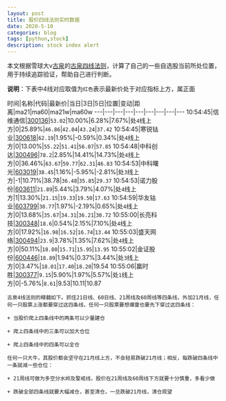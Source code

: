 ```yaml
---
layout: post
title: 股价四线法则实时数据
date: 2020-5-10
categories: blog
tags: [python,stock]
description: stock index alert
---
```



本文根据雪球大v[古泉](https://xueqiu.com/u/7148646888)的[古泉四线法则](https://xueqiu.com/7148646888/130498192)，计算了自己的一些自选股当前所处位置，用于持续追踪验证，帮助自己进行判断。

**说明**：下表中4线对应取值为`红色`表示最新价处于对应指标上方，属正面

时间|名称|代码|最新价|当日|3日|5日|位置|变动|距离|ma21|ma60|ma21w|ma60w
---|---|---|---|---|---|---|---|---
10:54:45|信维通信|[300136](https://xueqiu.com/S/SZ300136)|`53.02`|10.00%|6.28%|7.67%|处`4`线上方|0|25.89%|`46.86`|`42.04`|`43.24`|`37.42`
10:54:45|寒锐钴业|[300618](https://xueqiu.com/S/SZ300618)|`62.19`|1.95%|-0.59%|0.34%|处`4`线上方|0|13.00%|`55.22`|`51.41`|`56.07`|`57.85`
10:54:48|中科创达|[300496](https://xueqiu.com/S/SZ300496)|`78.2`|2.85%|14.41%|14.73%|处`4`线上方|0|36.46%|`63.67`|`59.77`|`62.31`|`46.83`
10:54:53|中科曙光|[603019](https://xueqiu.com/S/SH603019)|`38.45`|1.16%|-5.95%|-2.81%|处`3`线上方|-1|10.71%|38.78|`36.48`|`35.85`|`29.37`
10:54:53|诺力股份|[603611](https://xueqiu.com/S/SH603611)|`21.89`|5.44%|3.79%|4.07%|处`4`线上方|1|13.30%|`21.15`|`19.33`|`19.50`|`17.63`
10:54:59|华友钴业|[603799](https://xueqiu.com/S/SH603799)|`38.77`|1.97%|-2.19%|0.65%|处`4`线上方|0|13.68%|`35.67`|`34.31`|`36.21`|`30.72`
10:55:00|长亮科技|[300348](https://xueqiu.com/S/SZ300348)|`18.6`|0.54%|2.15%|7.10%|处`4`线上方|0|17.92%|`16.98`|`16.52`|`16.74`|`13.44`
10:55:03|盛天网络|[300494](https://xueqiu.com/S/SZ300494)|`23.9`|3.78%|1.35%|7.62%|处`4`线上方|0|50.11%|`18.80`|`15.71`|`15.95`|`13.95`
10:55:02|金证股份|[600446](https://xueqiu.com/S/SH600446)|`18.89`|1.94%|0.37%|3.44%|处`3`线上方|0|3.47%|`18.01`|`17.40`|`18.20`|19.54
10:55:06|赢时胜|[300377](https://xueqiu.com/S/SZ300377)|`9.15`|5.90%|1.97%|5.57%|处`1`线上方|0|-5.76%|`8.61`|9.53|10.11|10.87

```
古泉4线法则的精髓如下。抓住21日线、60日线、21周线及60周线等四条线，外加21月线，任何一只股票上涨都要穿过这四条线，任何一只股票要想爆雷也要先下穿过这四条线：

+ 当股价爬上四条线中的两条可以少量建仓

+ 爬上四条线中的三条可以加大仓位

+ 爬上四条线中的四条可以全仓

任何一只大牛，其股价都会坚守在21月线上方，不会轻易跌破21月线；相反，每跌破四条线中一条就减一些仓位：

+ 21周线可做为多空分水岭及警戒线，股价在21周线及60周线下方就要十分慎重，多看少做

+ 跌破全部四条线就要大幅减仓，甚至清仓，一旦跌破21月线，清仓观望
```